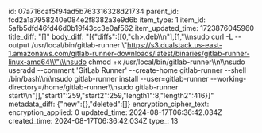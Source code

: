 id: 07a716caf5f94ad5b763316328d21734
parent_id: fcd2a1a7958240e084e2f8382a3e9d6b
item_type: 1
item_id: 5afb5dfd46fd46d0b19f43cc3e0af562
item_updated_time: 1723876045960
title_diff: "[]"
body_diff: "[{\"diffs\":[[0,\"ch>.deb\\\n\"],[1,\"\\\nsudo curl -L --output /usr/local/bin/gitlab-runner \\\"https://s3.dualstack.us-east-1.amazonaws.com/gitlab-runner-downloads/latest/binaries/gitlab-runner-linux-amd64\\\"\\\nsudo chmod +x /usr/local/bin/gitlab-runner\\\n\\\nsudo useradd --comment 'GitLab Runner' --create-home gitlab-runner --shell /bin/bash\\\n\\\nsudo gitlab-runner install --user=gitlab-runner --working-directory=/home/gitlab-runner\\\nsudo gitlab-runner start\\\n\"]],\"start1\":259,\"start2\":259,\"length1\":8,\"length2\":416}]"
metadata_diff: {"new":{},"deleted":[]}
encryption_cipher_text: 
encryption_applied: 0
updated_time: 2024-08-17T06:36:42.034Z
created_time: 2024-08-17T06:36:42.034Z
type_: 13